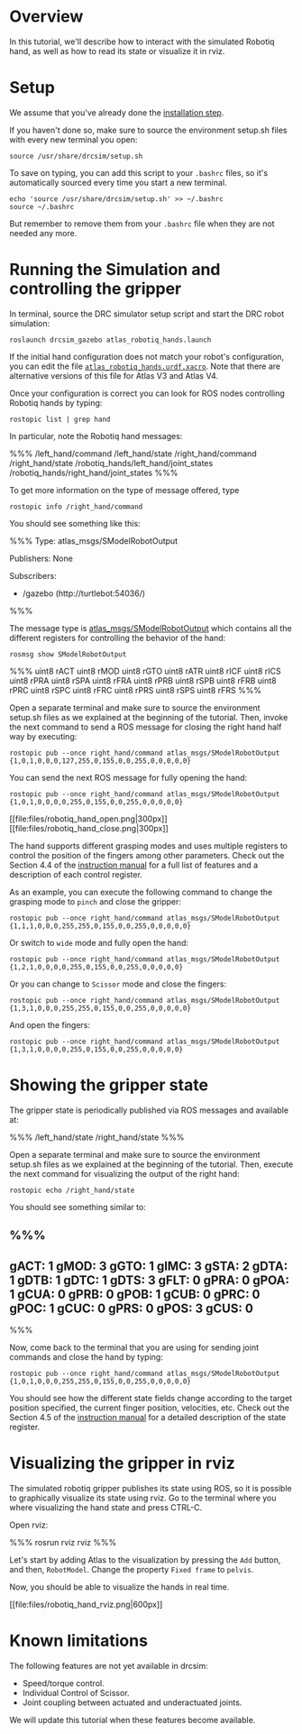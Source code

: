 # Overview

In this tutorial, we'll describe how to interact with the simulated Robotiq hand,
as well as how to read its state or visualize it in rviz.

# Setup

We assume that you've already done the [installation step](http://gazebosim.org/tutorials/?tut=drcsim_install&cat=drcsim).

If you haven't done so, make sure to source the environment setup.sh files with every new terminal you open:

~~~
source /usr/share/drcsim/setup.sh
~~~

To save on typing, you can add this script to your `.bashrc` files, so it's automatically sourced every time you start a new terminal.

~~~
echo 'source /usr/share/drcsim/setup.sh' >> ~/.bashrc
source ~/.bashrc
~~~

But remember to remove them from your `.bashrc` file when they are not needed any more.

# Running the Simulation and controlling the gripper

In terminal, source the DRC simulator setup script and start the DRC robot simulation:

~~~
roslaunch drcsim_gazebo atlas_robotiq_hands.launch
~~~

If the initial hand configuration does not match your robot's configuration, you
can edit the file [`atlas_robotiq_hands.urdf.xacro`](https://bitbucket.org/osrf/drcsim/src/default/atlas_description/robots/atlas_robotiq_hands.urdf.xacro).
Note that there are alternative versions of this file for Atlas V3 and Atlas V4.

Once your configuration is correct you can look for ROS nodes controlling Robotiq hands by typing:

~~~
rostopic list | grep hand
~~~

In particular, note the Robotiq hand messages:

%%%
/left_hand/command
/left_hand/state
/right_hand/command
/right_hand/state
/robotiq_hands/left_hand/joint_states
/robotiq_hands/right_hand/joint_states
%%%

To get more information on the type of message offered, type

~~~
rostopic info /right_hand/command
~~~

You should see something like this:

%%%
Type: atlas_msgs/SModelRobotOutput

Publishers: None

Subscribers:
 * /gazebo (http://turtlebot:54036/)

%%%

  The message type is [atlas_msgs/SModelRobotOutput](https://bitbucket.org/osrf/drcsim/src/default/atlas_msgs/msg/SModelRobotOutput.msg) which contains all the different registers for controlling the behavior of the hand:

~~~
rosmsg show SModelRobotOutput
~~~

%%%
uint8 rACT
uint8 rMOD
uint8 rGTO
uint8 rATR
uint8 rICF
uint8 rICS
uint8 rPRA
uint8 rSPA
uint8 rFRA
uint8 rPRB
uint8 rSPB
uint8 rFRB
uint8 rPRC
uint8 rSPC
uint8 rFRC
uint8 rPRS
uint8 rSPS
uint8 rFRS
%%%

Open a separate terminal and make sure to source the environment setup.sh files as we explained at the beginning of the tutorial.
Then, invoke the next command to send a ROS message for closing the right hand half way by executing:

~~~
rostopic pub --once right_hand/command atlas_msgs/SModelRobotOutput {1,0,1,0,0,0,127,255,0,155,0,0,255,0,0,0,0,0}
~~~

You can send the next ROS message for fully opening the hand:

~~~
rostopic pub --once right_hand/command atlas_msgs/SModelRobotOutput {1,0,1,0,0,0,0,255,0,155,0,0,255,0,0,0,0,0}
~~~

[[file:files/robotiq_hand_open.png|300px]]
[[file:files/robotiq_hand_close.png|300px]]

The hand supports different grasping modes and uses multiple registers to control the position of the fingers among other parameters.
Check out the Section 4.4 of the [instruction manual](robotiq.com/media/3-FINGER-140613.pdf) for a full list of features and a description of each control register.

As an example, you can execute the following command to change the grasping mode to `pinch` and close the gripper:

~~~
rostopic pub --once right_hand/command atlas_msgs/SModelRobotOutput {1,1,1,0,0,0,255,255,0,155,0,0,255,0,0,0,0,0}
~~~

Or switch to `wide` mode and fully open the hand:

~~~
rostopic pub --once right_hand/command atlas_msgs/SModelRobotOutput {1,2,1,0,0,0,0,255,0,155,0,0,255,0,0,0,0,0}
~~~

Or you can change to `Scissor` mode and close the fingers:

~~~
rostopic pub --once right_hand/command atlas_msgs/SModelRobotOutput {1,3,1,0,0,0,255,255,0,155,0,0,255,0,0,0,0,0}
~~~

And open the fingers:

~~~
rostopic pub --once right_hand/command atlas_msgs/SModelRobotOutput {1,3,1,0,0,0,0,255,0,155,0,0,255,0,0,0,0,0}
~~~

# Showing the gripper state

The gripper state is periodically published via ROS messages and available at:

%%%
/left_hand/state
/right_hand/state
%%%

Open a separate terminal and make sure to source the environment setup.sh files as we explained at the beginning of the tutorial.
Then, execute the next command for visualizing the output of the right hand:

~~~
rostopic echo /right_hand/state
~~~

You should see something similar to:

%%%
---
gACT: 1
gMOD: 3
gGTO: 1
gIMC: 3
gSTA: 2
gDTA: 1
gDTB: 1
gDTC: 1
gDTS: 3
gFLT: 0
gPRA: 0
gPOA: 1
gCUA: 0
gPRB: 0
gPOB: 1
gCUB: 0
gPRC: 0
gPOC: 1
gCUC: 0
gPRS: 0
gPOS: 3
gCUS: 0
---
%%%

Now, come back to the terminal that you are using for sending joint commands and
close the hand by typing:

~~~
rostopic pub --once right_hand/command atlas_msgs/SModelRobotOutput {1,0,1,0,0,0,255,255,0,155,0,0,255,0,0,0,0,0}
~~~

You should see how the different state fields change according to the target position specified,
the current finger position, velocities, etc. Check out the Section 4.5 of the
[instruction manual](robotiq.com/media/3-FINGER-140613.pdf) for a detailed description
of the state register.

# Visualizing the gripper in rviz

The simulated robotiq gripper publishes its state using ROS, so it is possible
to graphically visualize its state using rviz. Go to the terminal where you
where visualizing the hand state and press CTRL-C.

Open rviz:

%%%
rosrun rviz rviz
%%%

Let's start by adding Atlas to the visualization by pressing the `Add` button,
and then, `RobotModel`. Change the property `Fixed frame` to `pelvis`.

Now, you should be able to visualize the hands in real time.

[[file:files/robotiq_hand_rviz.png|600px]]

# Known limitations

The following features are not yet available in drcsim:

* Speed/torque control.
* Individual Control of Scissor.
* Joint coupling between actuated and underactuated joints.

We will update this tutorial when these features become available.